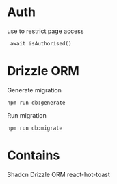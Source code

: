# Auth

use to restrict page access

```
 await isAuthorised()
```

# Drizzle ORM

Generate migration

```
npm run db:generate
```

Run migration

```
npm run db:migrate
```

# Contains

Shadcn Drizzle ORM react-hot-toast
